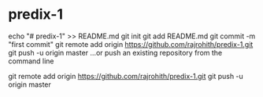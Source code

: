 # predix-1
echo "# predix-1" >> README.md
git init
git add README.md
git commit -m "first commit"
git remote add origin https://github.com/rajrohith/predix-1.git
git push -u origin master
…or push an existing repository from the command line

git remote add origin https://github.com/rajrohith/predix-1.git
git push -u origin master
